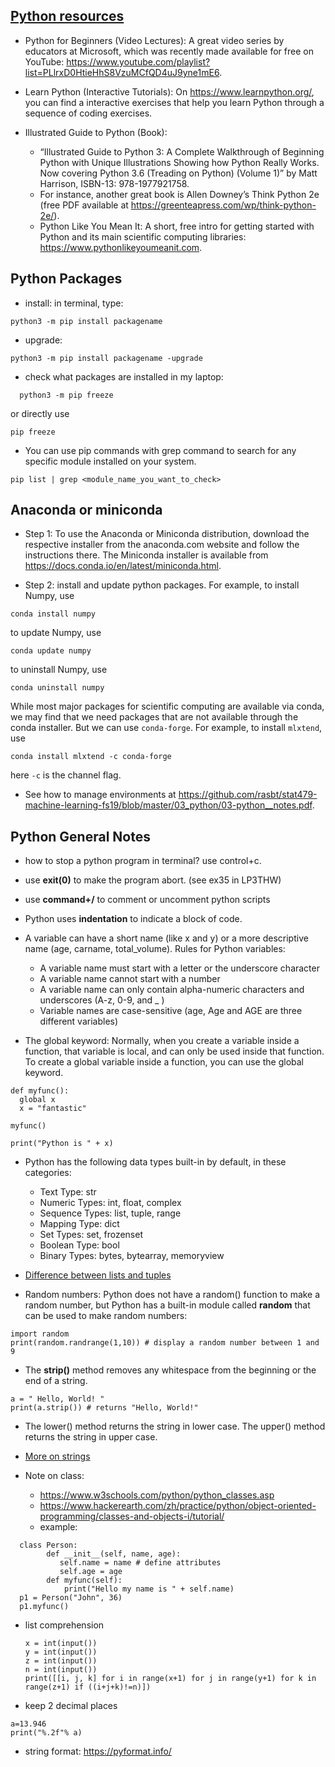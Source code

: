 ## [Python resources](http://pages.stat.wisc.edu/~sraschka/teaching/stat451-fs2020/)

- Python for Beginners (Video Lectures): A great video series by educators at Microsoft, which was recently made available for free on YouTube: https://www.youtube.com/playlist?list=PLlrxD0HtieHhS8VzuMCfQD4uJ9yne1mE6.

- Learn Python (Interactive Tutorials): On https://www.learnpython.org/, you can find a interactive exercises that help you learn Python through a sequence of coding exercises.

- Illustrated Guide to Python (Book): 
   - “Illustrated Guide to Python 3: A Complete Walkthrough of Beginning Python with Unique Illustrations Showing how Python Really Works. Now covering Python 3.6 (Treading on Python) (Volume 1)” by Matt Harrison, ISBN-13: 978-1977921758.
   - For instance, another great book is Allen Downey’s Think Python 2e (free PDF available at https://greenteapress.com/wp/think-python-2e/).
   - Python Like You Mean It: A short, free intro for getting started with Python and its main scientific computing libraries: https://www.pythonlikeyoumeanit.com.








## Python Packages
- install: in terminal, type:
```
python3 -m pip install packagename
```
- upgrade:
```
python3 -m pip install packagename -upgrade
```
- check what packages are installed in my laptop:
```
  python3 -m pip freeze
```
or directly use
```
pip freeze
```

- You can use pip commands with grep command to search for any specific module installed on your system.
```
pip list | grep <module_name_you_want_to_check>
```




## Anaconda or miniconda

- Step 1: To use the Anaconda or Miniconda distribution, download the respective installer from the anaconda.com website
and follow the instructions there. The Miniconda installer is available from https://docs.conda.io/en/latest/miniconda.html.

- Step 2: install and update python packages. For example, to install Numpy, use

```
conda install numpy
```
to update Numpy, use
```
conda update numpy
```
to uninstall Numpy, use
```
conda uninstall numpy
```

While most major packages for scientific computing are available via conda, we may find
that we need packages that are not available through the conda installer. But we can use `conda-forge`. For example, to install `mlxtend`, use

```
conda install mlxtend -c conda-forge
```
here `-c` is the channel flag.

- See how to manage environments at https://github.com/rasbt/stat479-machine-learning-fs19/blob/master/03_python/03-python__notes.pdf.






## Python General Notes

- how to stop a python program in terminal?
  use control+c.
- use **exit(0)** to make the program abort. (see ex35 in LP3THW)
- use **command+/** to comment or uncomment python scripts
- Python uses **indentation** to indicate a block of code.
- A variable can have a short name (like x and y) or a more descriptive name (age, carname, total_volume). Rules for Python variables:
  - A variable name must start with a letter or the underscore character
  - A variable name cannot start with a number
  - A variable name can only contain alpha-numeric characters and underscores (A-z, 0-9, and _ )  
  - Variable names are case-sensitive (age, Age and AGE are three different variables)

- The global keyword: Normally, when you create a variable inside a function, that variable is local, and can only be used inside that function. To create a global variable inside a function, you can use the global keyword.

```
def myfunc():
  global x
  x = "fantastic"

myfunc()

print("Python is " + x)
```

- Python has the following data types built-in by default, in these categories:
  - Text Type:	str
  - Numeric Types:	int, float, complex
  - Sequence Types:	list, tuple, range
  - Mapping Type:	dict
  - Set Types:	set, frozenset
  - Boolean Type:	bool
  - Binary Types:	bytes, bytearray, memoryview

- [Difference between lists and tuples](https://www.afternerd.com/blog/difference-between-list-tuple/)

- Random numbers: Python does not have a random() function to make a random number, but Python has a built-in module called **random** that can be used to make random numbers:

```
import random
print(random.randrange(1,10)) # display a random number between 1 and 9
```

- The **strip()** method removes any whitespace from the beginning or the end of a string.
```
a = " Hello, World! "
print(a.strip()) # returns "Hello, World!"
```
- The lower() method returns the string in lower case. The upper() method returns the string in upper case.
- [More on strings](https://www.w3schools.com/python/python_strings.asp)

- Note on class:
  - https://www.w3schools.com/python/python_classes.asp
  - https://www.hackerearth.com/zh/practice/python/object-oriented-programming/classes-and-objects-i/tutorial/
  - example:

```
  class Person:
        def __init__(self, name, age):
           self.name = name # define attributes
           self.age = age
        def myfunc(self):
            print("Hello my name is " + self.name)
  p1 = Person("John", 36)
  p1.myfunc()
```  
- list comprehension
  ```
  x = int(input())
  y = int(input())
  z = int(input())
  n = int(input())
  print([[i, j, k] for i in range(x+1) for j in range(y+1) for k in range(z+1) if ((i+j+k)!=n)])
  ```
- keep 2 decimal places
```
a=13.946
print("%.2f"% a)
```

- string format: https://pyformat.info/
